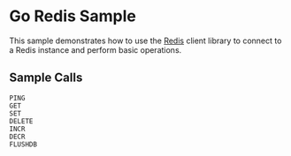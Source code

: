 # Go Redis Sample

This sample demonstrates how to use the [Redis](https://redis.io/) client library to connect to a Redis instance and perform basic operations.

## Sample Calls

```
PING
GET
SET
DELETE
INCR
DECR
FLUSHDB
```
